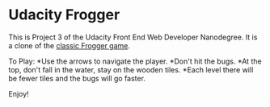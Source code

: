Udacity Frogger
===============================

This is Project 3 of the Udacity Front End Web Developer Nanodegree.  It is a clone of the [classic Frogger game](https://en.wikipedia.org/wiki/Frogger).

To Play:
*Use the arrows to navigate the player.
*Don't hit the bugs.
*At the top, don't fall in the water, stay on the wooden tiles.
*Each level there will be fewer tiles and the bugs will go faster.

Enjoy!
